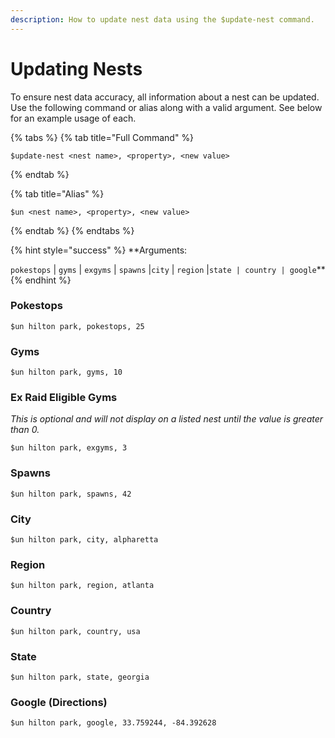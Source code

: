 ```yaml
---
description: How to update nest data using the $update-nest command.
---
```


# Updating Nests

To ensure nest data accuracy, all information about a nest can be updated. Use the following command or alias along with a valid argument. See below for an example usage of each.

{% tabs %}
{% tab title="Full Command" %}
```text
$update-nest <nest name>, <property>, <new value>
```
{% endtab %}

{% tab title="Alias" %}
```text
$un <nest name>, <property>, <new value>
```
{% endtab %}
{% endtabs %}

{% hint style="success" %}
**Arguments:  
  
`pokestops` \| `gyms` \| `exgyms` \| `spawns` \|`city` \| `region` \|`state | country | google`**
{% endhint %}

### Pokestops

```text
$un hilton park, pokestops, 25
```

### Gyms

```text
$un hilton park, gyms, 10
```

### Ex Raid Eligible Gyms

_This is optional and will not display on a listed nest until the value is greater than 0._

```text
$un hilton park, exgyms, 3
```

### Spawns

```text
$un hilton park, spawns, 42
```

### City

```text
$un hilton park, city, alpharetta
```

### Region

```text
$un hilton park, region, atlanta
```

### Country

```text
$un hilton park, country, usa
```

### State

```text
$un hilton park, state, georgia
```

### Google \(Directions\)

```text
$un hilton park, google, 33.759244, -84.392628
```



